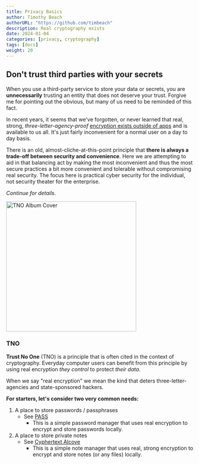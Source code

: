 ```yaml
---
title: Privacy Basics
author: Timothy Beach
authorURL: "https://github.com/timbeach"
description: Real cryptography exists
date: 2024-01-04
categories: [privacy, cryptography]
tags: [docs]
weight: 20
---
```


## Don't trust third parties with your secrets

When you use a third-party service to store your data or secrets, you are __unnecessarily__ trusting an entity that does not deserve your trust. 
Forgive me for pointing out the obvious, but many of us need to be reminded of this fact. 

In recent years, it seems that we've forgotten, or never learned that real, strong, *three-letter-agency-proof* [encryption exists outside of apps](https://thequantitative.medium.com/) and is available to us all. It's just fairly inconvenient for a normal user on a day to day basis.

There is an old, almost-cliche-at-this-point principle that __there is always a trade-off between security and convenience__. Here we are attempting to aid in that balancing act by making the most inconvenient and thus the most secure practices a bit more convenient and tolerable without compromising real security. The focus here is practical cyber security for the individual, not security theater for the enterprise. 

*Continue for details*.

<!-- ![Trust No One](/images/tno-album.png) -->
<img src="/images/tno-album.png" alt="TNO Album Cover" width="350" />

<!-- <div style="text-align: center;">
    <img src="/images/tno-album.png" alt="TNO Album Cover" width="350" style="display: block; margin: auto;" />
</div> -->

### TNO

__Trust No One__ (TNO) is a principle that is often cited in the context of cryptography. 
Everyday computer users can benefit from this principle by using real encryption *they control* to protect *their data*.

When we say "real encryption" we mean the kind that deters three-letter-agencies and state-sponsored hackers.

__For starters, let's consider two very common needs:__
1. A place to store passwords / passphrases 
    - See [PASS](/docs/privacy/pass/)
        - This is a simple password manager that uses real encryption to encrypt and store passwords locally.
2. A place to store private notes 
    - See [Cyphertext Alcove](/docs/privacy/cyphertext-alcove/)
        - This is a simple note manager that uses real, strong encryption to encrypt and store notes (or any files) locally.

